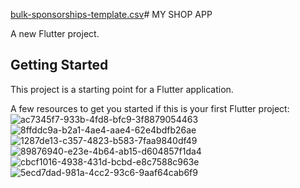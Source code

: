 [bulk-sponsorships-template.csv](https://github.com/Shivamplayboy/flutterapp/files/11910484/bulk-sponsorships-template.csv)# MY SHOP APP

A new Flutter project.

## Getting Started

This project is a starting point for a Flutter application.

A few resources to get you started if this is your first Flutter project:
![ac7345f7-933b-4fd8-bfc9-3f8879054463](https://github.com/Shivamplayboy/flutterapp/assets/133279714/1f103c82-5c3c-4f95-8e6a-ed2a23db72c9)
![8ffddc9a-b2a1-4ae4-aae4-62e4bdfb26ae](https://github.com/Shivamplayboy/flutterapp/assets/133279714/5284ee52-fc01-4508-86a7-417fa0bc2a8c)
![1287de13-c357-4823-b583-7faa9840df49](https://github.com/Shivamplayboy/flutterapp/assets/133279714/18e92487-7310-4e86-b685-b059593044f8)
![89876940-e23e-4b64-ab15-d604857f1da4](https://github.com/Shivamplayboy/flutterapp/assets/133279714/683375d7-1777-4f5b-af50-981efe11509f)
![cbcf1016-4938-431d-bcbd-e8c7588c963e](https://github.com/Shivamplayboy/flutterapp/assets/133279714/a5fb6557-9e6f-4378-b531-f95a4d5b38ff)
![5ecd7dad-981a-4cc2-93c6-9aaf64cab6f9](https://github.com/Shivamplayboy/flutterapp/assets/133279714/40b495ae-ec1e-4f6b-8643-b8e58d394999)

